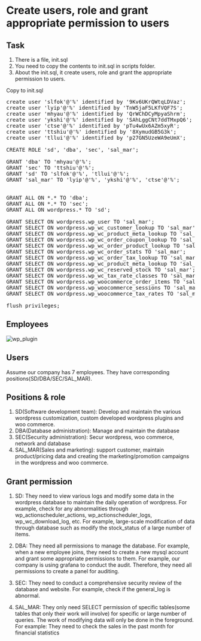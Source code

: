 <!-- README.md is generated from mysql_limit_permission.Rmd. Please edit that file -->
# Create users, role and grant appropriate permission to users

## Task
1. There is a file, init.sql
2. You need to copy the contents to init.sql in scripts folder.
3. About the init.sql, it create users, role and grant the appropriate permission to users.

Copy to init.sql

<pre class="file">
create user 'slfok'@'%' identified by '9Kv6UKrQWtqLDVaz';
create user 'lyip'@'%' identified by 'TnW5jaF5LKfVQF7S';
create user 'mhyau'@'%' identified by 'QrWChDCyMpyaShrm';
create user 'ykshi'@'%' identified by 'SAhLggCNt7ddTMxpQ6';
create user 'ctse'@'%' identified by 'pTu4wUx6AZm5xyR';
create user 'ttshiu'@'%' identified by '8XymudGB5G3k';
create user 'tllui'@'%' identified by 'p27GN5UzeWA9eUmX'; 

CREATE ROLE 'sd', 'dba', 'sec', 'sal_mar';

GRANT 'dba' TO 'mhyau'@'%';
GRANT 'sec' TO 'ttshiu'@'%';
GRANT 'sd' TO 'slfok'@'%', 'tllui'@'%';
GRANT 'sal_mar' TO 'lyip'@'%', 'ykshi'@'%', 'ctse'@'%';


GRANT ALL ON *.* TO 'dba';
GRANT ALL ON *.* TO 'sec';
GRANT ALL ON wordpress.* TO 'sd';

GRANT SELECT ON wordpress.wp_user TO 'sal_mar';
GRANT SELECT ON wordpress.wp_wc_customer_lookup TO 'sal_mar';
GRANT SELECT ON wordpress.wp_wc_product_meta_lookup TO 'sal_mar';
GRANT SELECT ON wordpress.wp_wc_order_coupon_lookup TO 'sal_mar';
GRANT SELECT ON wordpress.wp_wc_order_product_lookup TO 'sal_mar';
GRANT SELECT ON wordpress.wp_wc_order_stats TO 'sal_mar';
GRANT SELECT ON wordpress.wp_wc_order_tax_lookup TO 'sal_mar';
GRANT SELECT ON wordpress.wp_wc_product_meta_lookup TO 'sal_mar';
GRANT SELECT ON wordpress.wp_wc_reserved_stock TO 'sal_mar';
GRANT SELECT ON wordpress.wp_wc_tax_rate_classes TO 'sal_mar';
GRANT SELECT ON wordpress.wp_woocommerce_order_items TO 'sal_mar';
GRANT SELECT ON wordpress.wp_woocommerce_sessions TO 'sal_mar';
GRANT SELECT ON wordpress.wp_woocommerce_tax_rates TO 'sal_mar';

flush privileges;
</pre>

## Employees
![wp_plugin](./assets/employees_table.png)

## Users
Assume our company has 7 employees.
They have corresponding positions(SD/DBA/SEC/SAL_MAR).

## Positions & role
1. SD(Software development team): Develop and maintain the various wordpress customization, custom developed wordpress plugins and woo commerce.
2. DBA(Database administration): Manage and maintain the database
3. SEC(Security administration): Secur wordpress, woo commerce, network and database
4. SAL_MAR(Sales and marketing): support customer, maintain product/pricing data and creating the marketing/promotion campaigns in the wordpress and woo commerce. 

## Grant permission
1. SD: They need to view various logs and modify some data in the wordpress database to maintain the daily operation of wordpress.
       For example, check for any abnormalities through wp_actionscheduler_actions, wp_actionscheduler_logs, wp_wc_download_log, etc.
       For example, large-scale modification of data through database such as modify the stock_status of a large number of items.
       
2. DBA: They need all permissions to manage the database.
       For example, when a new employee joins, they need to create a new mysql account and grant some appropriate permissions to them.
       For example, our company is using grafana to conduct the audit. Therefore, they need all permissions to create a panel for auditing.
       
3. SEC: They need to conduct a comprehensive security review of the database and website.
        For example, check if the general_log is abnormal.
        
4. SAL_MAR: They only need SELECT permission of specific tables(some tables that only their work will involve) for specific or large number of queries.
            The work of modifying data will only be done in the foreground.
            For example: They need to check the sales in the past month for financial statistics




